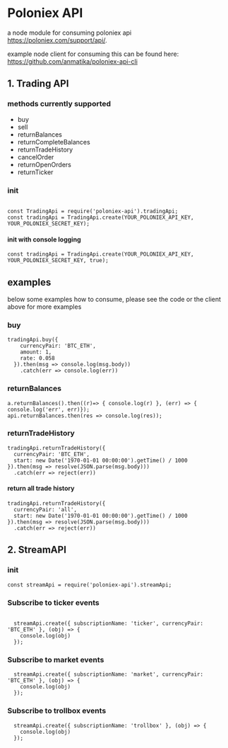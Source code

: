 # Poloniex API

a node module for consuming poloniex api https://poloniex.com/support/api/.

example node client for consuming this can be found here:
https://github.com/anmatika/poloniex-api-cli

## 1. Trading API

### methods currently supported
* buy
* sell
* returnBalances
* returnCompleteBalances
* returnTradeHistory
* cancelOrder
* returnOpenOrders
* returnTicker

### init
````

const TradingApi = require('poloniex-api').tradingApi;
const tradingApi = TradingApi.create(YOUR_POLONIEX_API_KEY, YOUR_POLONIEX_SECRET_KEY);

````
#### init with console logging
````
const tradingApi = TradingApi.create(YOUR_POLONIEX_API_KEY, YOUR_POLONIEX_SECRET_KEY, true);
````

## examples

below some examples how to consume, please see the code or the client above for more examples

### buy
````
tradingApi.buy({
    currencyPair: 'BTC_ETH',
    amount: 1,
    rate: 0.058
  }).then(msg => console.log(msg.body))
    .catch(err => console.log(err))
````

### returnBalances
````
a.returnBalances().then((r)=> { console.log(r) }, (err) => { console.log('err', err)});
api.returnBalances.then(res => console.log(res));
````

### returnTradeHistory
````
tradingApi.returnTradeHistory({
  currencyPair: 'BTC_ETH',
  start: new Date('1970-01-01 00:00:00').getTime() / 1000
}).then(msg => resolve(JSON.parse(msg.body)))
  .catch(err => reject(err))

````
#### return all trade history

````
tradingApi.returnTradeHistory({
  currencyPair: 'all',
  start: new Date('1970-01-01 00:00:00').getTime() / 1000
}).then(msg => resolve(JSON.parse(msg.body)))
  .catch(err => reject(err))
````

## 2. StreamAPI
### init

````
const streamApi = require('poloniex-api').streamApi;
````

### Subscribe to ticker events
````

  streamApi.create({ subscriptionName: 'ticker', currencyPair: 'BTC_ETH' }, (obj) => {
    console.log(obj)
  });

````

### Subscribe to market events
````
  streamApi.create({ subscriptionName: 'market', currencyPair: 'BTC_ETH' }, (obj) => {
    console.log(obj)
  });

````

### Subscribe to trollbox events
````
  streamApi.create({ subscriptionName: 'trollbox' }, (obj) => {
    console.log(obj)
  });
````